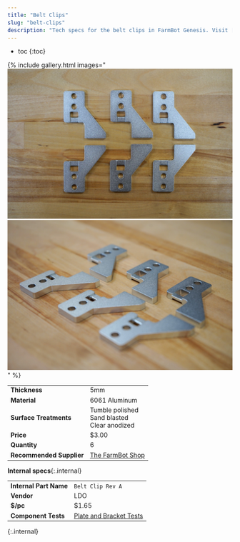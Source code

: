 ```yaml
---
title: "Belt Clips"
slug: "belt-clips"
description: "Tech specs for the belt clips in FarmBot Genesis. Visit [our shop](http://shop.farm.bot) to purchase parts."
---
```


* toc
{:toc}

{% include gallery.html images="
![belt clips](_images/belt_clips_1.jpeg)
![belt clips](_images/belt_clips.jpeg)
" %}

|                              |                              |
|------------------------------|------------------------------|
|**Thickness**                 |5mm
|**Material**                  |6061 Aluminum
|**Surface Treatments**        |Tumble polished<br>Sand blasted<br>Clear anodized
|**Price**                     |$3.00
|**Quantity**                  |6
|**Recommended Supplier**      |[The FarmBot Shop](http://shop.farm.bot)

**Internal specs**{:.internal}

|                              |                              |
|------------------------------|------------------------------|
|**Internal Part Name**        |`Belt Clip Rev A`
|**Vendor**                    |LDO
|**$/pc**                      |$1.65
|**Component Tests**           |[Plate and Bracket Tests](../plates-and-brackets.md#component-tests)
{:.internal}